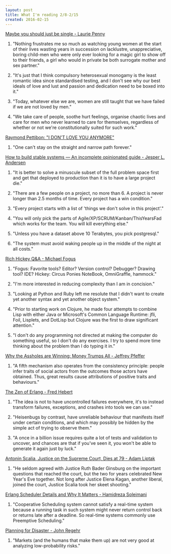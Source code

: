 ```yaml
---
layout: post
title: What I'm reading 2/8-2/15
created: 2016-02-15
---
```


[Maybe you should just be single - Laurie Penny](http://www.newstatesman.com/politics/feminism/2016/02/maybe-you-should-just-be-single)

1. "Nothing frustrates me so much as watching young women at the start of their lives wasting years in succession on lacklustre, unappreciative, boring child-men who were only ever looking for a magic girl to show off to their friends, a girl who would in private be both surrogate mother and sex partner."

2. "It's just that I think compulsory heterosexual monogamy is the least romantic idea since standardised testing, and I don't see why our best ideals of love and lust and passion and dedication need to be boxed into it."

3. "Today, whatever else we are, women are still taught that we have failed if we are not loved by men."

4. "We take care of people, soothe hurt feelings, organise chaotic lives and care for men who never learned to care for themselves, regardless of whether or not we're constitutionally suited for such work."

[Raymond Pettibon: "I DON'T LOVE YOU ANYMORE"](http://www.americansuburbx.com/2013/10/raymond-pettibon-dont-love-anymore.html)

1. "One can't stay on the straight and narrow path forever."

[How to build stable systems — An incomplete opinionated guide - Jesper L. Andersen](https://medium.com/@jlouis666/how-to-build-stable-systems-6fe9dcf32fc4#.viitr8nwb)

1. "It is better to solve a minuscule subset of the full problem space first and get that deployed to production than it is to have a large project die."

2. "There are a few people on a project, no more than 6. A project is never longer than 2.5 months of time. Every project has a win condition."

3. "Every project starts with a list of 'things we don't solve in this project'."

4. "You will only pick the parts of Agile/XP/SCRUM/Kanban/ThisYearsFad which works for the team. You will kill everything else."

5. "Unless you have a dataset above 10 Terabytes, you pick postgresql."

6. "The system must avoid waking people up in the middle of the night at all costs."

[Rich Hickey Q&A - Michael Fogus](http://codequarterly.com/2011/rich-hickey/)

1. "Fogus: Favorite tools? Editor? Version control? Debugger? Drawing tool? IDE? Hickey: Circus Ponies NoteBook, OmniGraffle, hammock."

2. "I'm more interested in reducing complexity than I am in concision."

3. "Looking at Python and Ruby left me resolute that I didn't want to create yet another syntax and yet another object system."

4. "Prior to starting work on Clojure, he made four attempts to combine Lisp with either Java or Microsoft's Common Language Runtime: jfli, Foil, Lisplets, and DotLisp but Clojure was the first to draw significant attention."

5. "I don't do any programming not directed at making the computer do something useful, so I don't do any exercises. I try to spend more time thinking about the problem than I do typing it in."

[Why the Assholes are Winning: Money Trumps All - Jeffrey Pfeffer](http://onlinelibrary.wiley.com/doi/10.1111/joms.12177/full)

1. "A fifth mechanism also operates from the consistency principle: people infer traits of social actors from the outcomes those actors have obtained. Thus, great results cause attributions of positive traits and behaviours."

[The Zen of Erlang - Fred Hebert](http://ferd.ca/the-zen-of-erlang.html)

1. "The idea is not to have uncontrolled failures everywhere, it's to instead transform failures, exceptions, and crashes into tools we can use."

2. "Heisenbugs by contrast, have unreliable behaviour that manifests itself under certain conditions, and which may possibly be hidden by the simple act of trying to observe them."

3. "A once in a billion issue requires quite a lot of tests and validation to uncover, and chances are that if you've seen it, you won't be able to generate it again just by luck."

[Antonin Scalia, Justice on the Supreme Court, Dies at 79 - Adam Liptak](http://www.nytimes.com/2016/02/14/us/antonin-scalia-death.html)

1. "He seldom agreed with Justice Ruth Bader Ginsburg on the important questions that reached the court, but the two for years celebrated New Year's Eve together. Not long after Justice Elena Kagan, another liberal, joined the court, Justice Scalia took her skeet shooting."

[Erlang Scheduler Details and Why It Matters - Hamidreza Soleimani](https://hamidreza-s.github.io/erlang/scheduling/real-time/preemptive/migration/2016/02/09/erlang-scheduler-details.html)

1. "Cooperative Scheduling system cannot satisfy a real-time system because a running task in such system might never return control back or returns late after a deadline. So real-time systems commonly use Preemptive Scheduling."

[Planning for Disaster - John Regehr](http://blog.regehr.org/archives/1289)

1. "Markets (and the humans that make them up) are not very good at analyzing low-probability risks."
